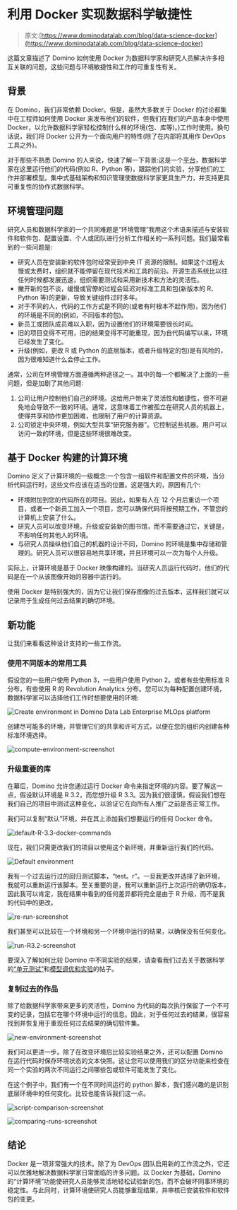 # 利用 Docker 实现数据科学敏捷性

> 原文:[https://www.dominodatalab.com/blog/data-science-docker](https://www.dominodatalab.com/blog/data-science-docker)

这篇文章描述了 Domino 如何使用 Docker 为数据科学家和研究人员解决许多相互关联的问题，这些问题与环境敏捷性和工作的可重复性有关。

## 背景

在 Domino，我们非常依赖 Docker。但是，虽然大多数关于 Docker 的讨论都集中在工程师如何使用 Docker 来发布他们的软件，但我们在我们的产品本身中使用 Docker，以允许数据科学家轻松控制什么样的环境(包、库等)。)工作时使用。换句话说，我们将 Docker 公开为一个面向用户的特性(除了在内部将其用作 DevOps 工具之外)。

对于那些不熟悉 Domino 的人来说，快速了解一下背景:这是一个[平台](//blog.dominodatalab.com/what-is-a-data-science-platform/)，数据科学家在这里运行他们的代码(例如 R、Python 等)，跟踪他们的实验，分享他们的工作并部署模型。集中式基础架构和知识管理使数据科学家更具生产力，并支持更具可重复性的协作式数据科学。

## 环境管理问题

研究人员和数据科学家的一个共同难题是“环境管理”我用这个术语来描述与安装软件和软件包、配置设置、个人或团队进行分析工作相关的一系列问题。我们最常看到的一些问题是:

*   研究人员在安装新的软件包时经常受到中央 IT 资源的限制。如果这个过程太慢或太费时，组织就不能停留在现代技术和工具的前沿。开源生态系统比以往任何时候都发展迅速，组织需要测试和采用新技术和方法的灵活性。
*   撇开新的包不谈，缓慢或官僚的过程会延迟对标准工具和包(新版本的 R、Python 等)的更新，导致关键组件过时多年。
*   对于不同的人，代码的工作方式是不同的(或者有时根本不起作用)，因为他们的环境是不同的(例如，不同版本的包)。
*   新员工或团队成员难以入职，因为设置他们的环境需要很长时间。
*   旧的项目变得不可用，旧的结果变得不可能重现，因为自代码编写以来，环境已经发生了变化。
*   升级(例如，更改 R 或 Python 的底层版本，或者升级特定的包)是有风险的，因为很难知道什么会停止工作。

通常，公司在环境管理方面遵循两种途径之一。其中的每一个都解决了上面的一些问题，但是加剧了其他问题:

1.  公司让用户控制他们自己的环境。这给用户带来了灵活性和敏捷性，但不可避免地会导致不一致的环境。通常，这意味着工作被孤立在研究人员的机器上，使得共享和协作更加困难，也限制了用户的计算资源。
2.  公司锁定中央环境，例如大型共享“研究服务器”。它控制这些机器。用户可以访问一致的环境，但是这些环境很难改变。

## 基于 Docker 构建的计算环境

Domino 定义了计算环境的一级概念:一个包含一组软件和配置文件的环境，当分析代码运行时，这些文件应该在适当的位置。这是强大的，原因有几个:

*   环境附加到您的代码所在的项目。因此，如果有人在 12 个月后重访一个项目，或者一个新员工加入一个项目，您可以确保代码将按预期工作，不管您的计算机上安装了什么。
*   研究人员可以改变环境，升级或安装新的图书馆，而不需要通过它，关键是，不影响任何其他人的环境。
*   与研究人员操纵他们自己的机器的设计不同，Domino 的环境是集中存储和管理的。研究人员可以很容易地共享环境，并且环境可以一次为每个人升级。

实际上，计算环境是基于 Docker 映像构建的。当研究人员运行代码时，他们的代码是在一个从该图像开始的容器中运行的。

使用 Docker 是特别强大的，因为它让我们保存图像的过去版本，这样我们就可以记录用于生成任何过去结果的确切环境。

## 新功能

让我们来看看这种设计支持的一些工作流。

### 使用不同版本的常用工具

假设您的一些用户使用 Python 3，一些用户使用 Python 2。或者有些使用标准 R 分布，有些使用 R 的 Revolution Analytics 分布。您可以为每种配置创建环境，数据科学家可以选择他们工作时想要使用的环境:

![Create environment in Domino Data Lab Enterprise MLOps platform](../Images/356bbdae408d8cb926f45fb555da85e1.png)

创建尽可能多的环境，并管理它们的共享和许可方式，以便在您的组织内创建各种标准环境选择。

![compute-environment-screenshot](../Images/9482f1d0ae606c9b26f3bcce1cb37ea1.png)

### 升级重要的库

在幕后，Domino 允许您通过运行 Docker 命令来指定环境的内容。要了解这一点，假设默认环境是 R 3.2，而您想升级 R 3.3。因为我们很谨慎，假设我们想在我们自己的项目中测试这种变化，以验证它在向所有人推广之前是否正常工作。

我们可以复制“默认”环境，并在其上添加我们想要运行的任何 Docker 命令。

![default-R-3.3-docker-commands](../Images/8a4f12e21be87873a240462d83b3573a.png)

现在，我们只需更改我们的项目以使用这个新环境，并重新运行我们的代码。

![Default environment](../Images/f858011bee085b00672f3bb235661bee.png)

我有一个过去运行过的回归测试脚本，“test。r”。一旦我更改并选择了新环境，我就可以重新运行该脚本。至关重要的是，我可以重新运行上次运行的确切版本，因此我可以肯定，我在结果中看到的任何差异都将完全是由于 R 升级，而不是我的代码中的更改。

![re-run-screenshot](../Images/cf000a1f9b1d26a829811fb047bea38d.png)

我们甚至可以比较在一个环境和另一个环境中运行的结果，以确保没有任何变化。

![run-R3.2-screenshot](../Images/a4d95d40df6c2e7629831a2795d436fc.png)

要深入了解如何比较 Domino 中不同实验的结果，请查看我们过去关于数据科学的[“单元测试”](//blog.dominodatalab.com/unit-testing-data-science/)和[模型调优和实验](//blog.dominodatalab.com/faster-model-tuning-experimentation/)的帖子。

### 复制过去的作品

除了给数据科学家带来更多的灵活性，Domino 为代码的每次执行保留了一个不可变的记录，包括它在哪个环境中运行的信息。因此，对于任何过去的结果，很容易找到并恢复用于重现任何过去结果的确切软件集。

![new-environment-screenshot](../Images/7911bee68a97222f78e1c2da6b89e8fd.png)

我们可以更进一步。除了在改变环境后比较实验结果之外，还可以配置 Domino 在运行代码时保存环境状态的文本快照。这让您可以使用我们的区分功能来检查在同一个实验的两次不同运行之间哪些包或软件可能发生了变化。

在这个例子中，我们有一个在不同时间运行的 python 脚本，我们感兴趣的是识别底层环境中的任何变化。比较也能告诉我们这一点。

![script-comparison-screenshot](../Images/50683c423dbad674fa235373a5112a34.png)

![comparing-runs-screenshot](../Images/6e6459fec14c687a99272aa4e258d8c0.png)

## 结论

Docker 是一项非常强大的技术。除了为 DevOps 团队启用新的工作流之外，它还可以优雅地解决数据科学家日常面临的许多问题。以 Docker 为基础，Domino 的“计算环境”功能使研究人员能够灵活地轻松试验新的包，而不会破坏同事环境的稳定性。与此同时，计算环境使研究人员能够重现结果，并审核已安装软件和软件包的变更。